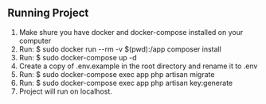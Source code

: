 ## Running Project

1) Make shure you have docker and docker-compose installed on your computer
2) Run:
 $ sudo docker run --rm -v $(pwd):/app composer install
3) Run:
 $ sudo docker-compose up -d
4) Create a copy of .env.example in the root directory and rename it to .env
5) Run:
 $ sudo docker-compose exec app php artisan migrate
6) Run:
 $ sudo docker-compose exec app php artisan key:generate
7) Project will run on localhost.
